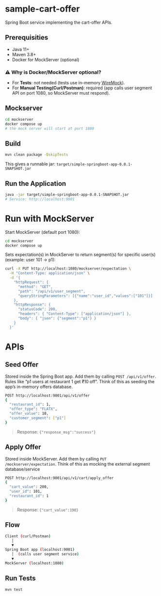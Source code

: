 # sample-cart-offer

Spring Boot service implementing the cart-offer APIs.

## Prerequisities

- Java 11+
- Maven 3.8+
- Docker for MockServer (optional)

### ⚠️ Why is Docker/MockServer optional?

- For **Tests**: not needed (tests use in-memory [WireMock](https://wiremock.org/docs/configuration/)).
- For **Manual Testing(Curl/Postman)**: required (app calls user segment API on port 1080, so MockServer must respond).

## Mockserver

```bash
cd mockserver
docker compose up
# the mock server will start at port 1080
```

## Build

```bash
mvn clean package -DskipTests
```

This gives a runnable jar: `target/simple-springboot-app-0.0.1-SNAPSHOT.jar`

## Run the Application

```bash
java -jar target/simple-springboot-app-0.0.1-SNAPSHOT.jar
# Service: http://localhost:9001
```

# Run with MockServer

Start MockServer (default port 1080):

```bash
cd mockserver
docker compose up
```

Sets expectation(s) in MockServer to return segment(s) for specific user(s) (example: user 101 → p1):

```bash
curl -X PUT http://localhost:1080/mockserver/expectation \
  -H "Content-Type: application/json" \
  -d '{
    "httpRequest": {
      "method": "GET",
      "path": "/api/v1/user_segment",
      "queryStringParameters": [{"name":"user_id","values":["101"]}]
    },
    "httpResponse": {
      "statusCode": 200,
      "headers": { "Content-Type": ["application/json"] },
      "body": { "json": {"segment":"p1"} }
    }
  }'

```

# APIs

## Seed Offer

Stored inside the Spring Boot app. Add them by calling `POST /api/v1/offer`. Rules like “p1 users at restaurant 1 get ₹10 off”. Think of this as seeding the app’s in-memory offers database.

```bash
POST http://localhost:9001/api/v1/offer
{
  "restaurant_id": 1,
  "offer_type": "FLATX",
  "offer_value": 10,
  "customer_segment": ["p1"]
}
```

> Response: `{"response_msg":"success"}`

## Apply Offer

Stored inside MockServer. Add them by calling `PUT /mockserver/expectation`. Think of this as mocking the external segment database/service

```bash
POST http://localhost:9001/api/v1/cart/apply_offer
{
  "cart_value": 200,
  "user_id": 101,
  "restaurant_id": 1
}
```

> Response: `{"cart_value":190}`

## Flow

```bash
Client (curl/Postman)
   │
   ▼
Spring Boot app (localhost:9001)
   │  (calls user segment service)
   ▼
MockServer (localhost:1080)
```

## Run Tests

```bash
mvn test
```
